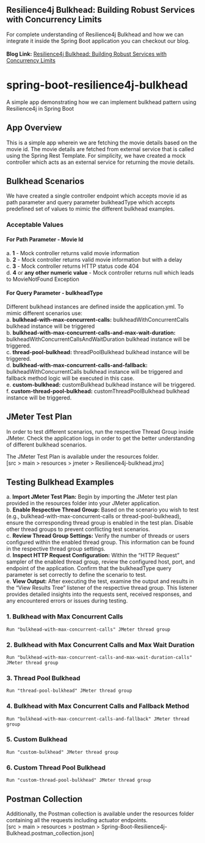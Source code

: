 

## Resilience4j Bulkhead: Building Robust Services with Concurrency Limits
For complete understanding of Resilience4j Bulkhead and how we can integrate it inside the Spring Boot application you can checkout our blog.
<br/><br/>**Blog Link:** [Resilience4j Bulkhead: Building Robust Services with Concurrency Limits](https://bootcamptoprod.com/spring-boot-resilience4j-bulkhead/)
<br/>

# spring-boot-resilience4j-bulkhead
A simple app demonstrating how we can implement bulkhead pattern using Resilience4j in Spring Boot

## App Overview
This is a simple app wherein we are fetching the movie details based on the movie id. The movie details are fetched from external service that is called using the Spring Rest Template. For simplicity, we have created a mock controller which acts as an external service for returning the movie details.

## Bulkhead Scenarios
We have created a single controller endpoint which accepts movie id as path parameter and query parameter bulkheadType which accepts predefined set of values to mimic the different bulkhead examples.

### Acceptable Values

#### For Path Parameter - Movie Id
a. **1** - Mock controller returns valid movie information<br/>
b. **2** - Mock controller returns valid movie information but with a delay<br/>
c. **3** - Mock controller returns HTTP status code 404<br/>
d. **4** or **any other numeric value** - Mock controller returns null which leads to MovieNotFound Exception

#### For Query Parameter - bulkheadType
Different bulkhead instances are defined inside the application.yml. To mimic different scenarios use:<br/>
a. **bulkhead-with-max-concurrent-calls:** bulkheadWithConcurrentCalls bulkhead instance will be triggered<br/>
b. **bulkhead-with-max-concurrent-calls-and-max-wait-duration:** bulkheadWithConcurrentCallsAndWaitDuration bulkhead instance will be triggered.<br/>
c. **thread-pool-bulkhead:** threadPoolBulkhead bulkhead instance will be triggered.<br/>
d. **bulkhead-with-max-concurrent-calls-and-fallback:** bulkheadWithConcurrentCalls bulkhead instance will be triggered and fallback method logic will be executed in this case.<br/>
e. **custom-bulkhead:** customBulkhead bulkhead instance will be triggered.<br/>
f. **custom-thread-pool-bulkhead:** customThreadPoolBulkhead bulkhead instance will be triggered.<br/>

## JMeter Test Plan
In order to test different scenarios, run the respective Thread Group inside JMeter. Check the application logs in order to get the better understanding of different bulkhead scenarios.

The JMeter Test Plan is available under the resources folder.
<br/>[src > main > resources > jmeter > Resilience4j-bulkhead.jmx]

## Testing Bulkhead Examples
a. **Import JMeter Test Plan:** Begin by importing the JMeter test plan provided in the resources folder into your JMeter application.<br/>
b. **Enable Respective Thread Group:** Based on the scenario you wish to test (e.g., bulkhead-with-max-concurrent-calls or thread-pool-bulkhead), ensure the corresponding thread group is enabled in the test plan. Disable other thread groups to prevent conflicting test scenarios.<br/>
c. **Review Thread Group Settings:** Verify the number of threads or users configured within the enabled thread group. This information can be found in the respective thread group settings.<br/>
d. **Inspect HTTP Request Configuration:** Within the “HTTP Request” sampler of the enabled thread group, review the configured host, port, and endpoint of the application. Confirm that the bulkheadType query parameter is set correctly to define the scenario to test.<br/>
e. **View Output:** After executing the test, examine the output and results in the “View Results Tree” listener of the respective thread group. This listener provides detailed insights into the requests sent, received responses, and any encountered errors or issues during testing.<br/>

### 1. Bulkhead with Max Concurrent Calls
```
Run "bulkhead-with-max-concurrent-calls" JMeter thread group
```

### 2. Bulkhead with Max Concurrent Calls and Max Wait Duration
```
Run "bulkhead-with-max-concurrent-calls-and-max-wait-duration-calls" JMeter thread group
```

### 3. Thread Pool Bulkhead
```
Run "thread-pool-bulkhead" JMeter thread group
```

### 4. Bulkhead with Max Concurrent Calls and Fallback Method
```
Run "bulkhead-with-max-concurrent-calls-and-fallback" JMeter thread group
```

### 5. Custom Bulkhead
```
Run "custom-bulkhead" JMeter thread group
```

### 6. Custom Thread Pool Bulkhead
```
Run "custom-thread-pool-bulkhead" JMeter thread group
```

## Postman Collection
Additionally, the Postman collection is available under the resources folder containing all the requests including actuator endpoints.
<br/>[src > main > resources > postman > Spring-Boot-Resilience4j-Bulkhead.postman_collection.json]